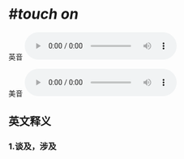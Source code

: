 # ***\#touch on*** 
英音
<audio src="./media/touch on1_AAC.aac" controls="controls"></audio>

美音
<audio src="./media/touch on2_AAC.aac" controls="controls"></audio>



  

英文释义
---
### 1.**谈及，涉及**  


